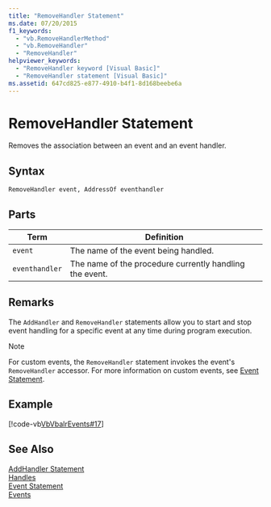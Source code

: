 ```yaml
---
title: "RemoveHandler Statement"
ms.date: 07/20/2015
f1_keywords: 
  - "vb.RemoveHandlerMethod"
  - "vb.RemoveHandler"
  - "RemoveHandler"
helpviewer_keywords: 
  - "RemoveHandler keyword [Visual Basic]"
  - "RemoveHandler statement [Visual Basic]"
ms.assetid: 647cd825-e877-4910-b4f1-8d168beebe6a
---
```

# RemoveHandler Statement
Removes the association between an event and an event handler.  

## Syntax  

```  
RemoveHandler event, AddressOf eventhandler  
```  

## Parts  


|Term|Definition|  
|---|---|  
|`event`|The name of the event being handled.|  
|`eventhandler`|The name of the procedure currently handling the event.|  

## Remarks  
 The `AddHandler` and `RemoveHandler` statements allow you to start and stop event handling for a specific event at any time during program execution.  

> [!NOTE]
>  For custom events, the `RemoveHandler` statement invokes the event's `RemoveHandler` accessor. For more information on custom events, see [Event Statement](../../../visual-basic/language-reference/statements/event-statement.md).  

## Example  
 [!code-vb[VbVbalrEvents#17](../../../visual-basic/language-reference/statements/codesnippet/VisualBasic/removehandler-statement_1.vb)]  

## See Also  
 [AddHandler Statement](../../../visual-basic/language-reference/statements/addhandler-statement.md)  
 [Handles](../../../visual-basic/language-reference/statements/handles-clause.md)  
 [Event Statement](../../../visual-basic/language-reference/statements/event-statement.md)  
 [Events](../../../visual-basic/programming-guide/language-features/events/index.md)
